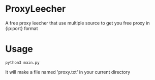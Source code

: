 # ProxyLeecher
A free proxy leecher that use multiple source to get you free proxy in {ip:port} format


# Usage
<code>python3 main.py</code>

It will make a file named 'proxy.txt' in your current directory
